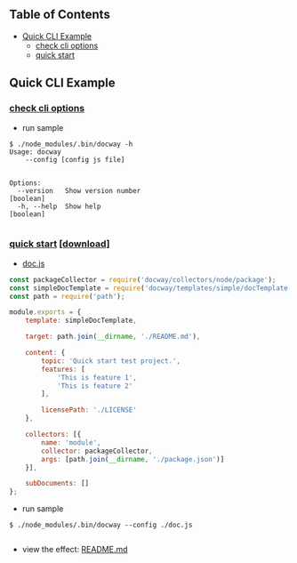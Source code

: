 
## Table of Contents
- [Quick CLI Example](#quick-cli-example)
  * [check cli options](#check-cli-options)
  * [quick start](#quick-start)

## Quick CLI Example

### [check cli options](https://github.com/LoveKino/docway/tree/master/sample/cli/options) 



- run sample

```
$ ./node_modules/.bin/docway -h 
Usage: docway
    --config [config js file]


Options:
  --version   Show version number                                      [boolean]
  -h, --help  Show help                                                [boolean]


```



### [quick start](https://github.com/LoveKino/docway/tree/master/sample/cli/quickStart) [[download]](https://github.com/LoveKino/docway/raw/master/sample/cli/quickstart.tar.gz)

- [doc.js](https:/github.com/LoveKino/docway/tree/master/sample/cli/quickStart/doc.js)

```js
const packageCollector = require('docway/collectors/node/package');
const simpleDocTemplate = require('docway/templates/simple/docTemplate.js');
const path = require('path');

module.exports = {
    template: simpleDocTemplate,

    target: path.join(__dirname, './README.md'),

    content: {
        topic: 'Quick start test project.',
        features: [
            'This is feature 1',
            'This is feature 2'
        ],

        licensePath: './LICENSE'
    },

    collectors: [{
        name: 'module',
        collector: packageCollector,
        args: [path.join(__dirname, './package.json')]
    }],

    subDocuments: []
};

```

- run sample

```
$ ./node_modules/.bin/docway --config ./doc.js 


```

- view the effect: [README.md](https:/github.com/LoveKino/docway/tree/master/sample/cli/quickStart/README.md)

